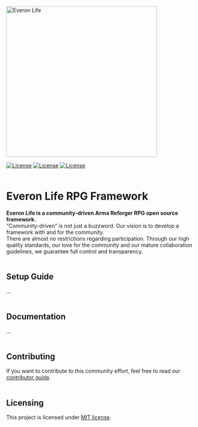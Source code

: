 <picture>
  <source media="(prefers-color-scheme: dark)" width="400" srcset="https://user-images.githubusercontent.com/13269125/170135155-d99def26-696b-4608-98b3-26279ad01323.svg">
  <source media="(prefers-color-scheme: light)" width="400" srcset="https://user-images.githubusercontent.com/13269125/170135264-506819a4-830f-496f-bdee-8f5d3b5a9e94.svg">
  <img alt="Everon Life" width="400" src="https://user-images.githubusercontent.com/13269125/170135264-506819a4-830f-496f-bdee-8f5d3b5a9e94.svg">
</picture>
<br/>

[![License](https://img.shields.io/discord/976203864632086619?label=discord)](https://discord.gg/everonlife)
[![License](https://img.shields.io/github/downloads/everonlife/EveronLife/total)](https://img.shields.io/github/downloads/everonlife/EveronLife/total)
[![License](https://img.shields.io/badge/License-MIT-green)](https://opensource.org/licenses/MIT)
<br/><br/>

# Everon Life RPG Framework

**Everon Life is a community-driven Arma Reforger RPG open source framework.**  
“Community-driven” is not just a buzzword. Our vision is to develop a framework with and for the community.   
There are almost no restrictions regarding participation. Through our high quality standards, our love for the community and our mature collaboration guidelines, we guarantee full control and transparency.
<br/><br/>

## Setup Guide
...
<br/><br/>

## Documentation
...
<br/><br/>

## Contributing
If you want to contribute to this community effort, feel free to read our [contributor guide](CONTRIBUTING.md).
<br/><br/>

## Licensing
This project is licensed under [MIT license](https://opensource.org/licenses/MIT).
<br/><br/>
